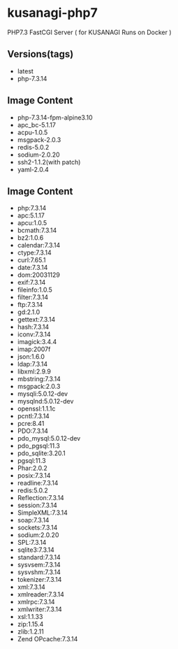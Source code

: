 # kusanagi-php7
PHP7.3 FastCGI Server ( for KUSANAGI Runs on Docker )

## Versions(tags)
- latest
- php-7.3.14

## Image Content
- php-7.3.14-fpm-alpine3.10
- apc_bc-5.1.17
- acpu-1.0.5
- msgpack-2.0.3
- redis-5.0.2
- sodium-2.0.20
- ssh2-1.1.2(with patch)
- yaml-2.0.4

## Image Content
- php:7.3.14
- apc:5.1.17
- apcu:1.0.5
- bcmath:7.3.14
- bz2:1.0.6
- calendar:7.3.14
- ctype:7.3.14
- curl:7.65.1
- date:7.3.14
- dom:20031129
- exif:7.3.14
- fileinfo:1.0.5
- filter:7.3.14
- ftp:7.3.14
- gd:2.1.0
- gettext:7.3.14
- hash:7.3.14
- iconv:7.3.14
- imagick:3.4.4
- imap:2007f
- json:1.6.0
- ldap:7.3.14
- libxml:2.9.9
- mbstring:7.3.14
- msgpack:2.0.3
- mysqli:5.0.12-dev
- mysqlnd:5.0.12-dev
- openssl:1.1.1c
- pcntl:7.3.14
- pcre:8.41
- PDO:7.3.14
- pdo_mysql:5.0.12-dev
- pdo_pgsql:11.3
- pdo_sqlite:3.20.1
- pgsql:11.3
- Phar:2.0.2
- posix:7.3.14
- readline:7.3.14
- redis:5.0.2
- Reflection:7.3.14
- session:7.3.14
- SimpleXML:7.3.14
- soap:7.3.14
- sockets:7.3.14
- sodium:2.0.20
- SPL:7.3.14
- sqlite3:7.3.14
- standard:7.3.14
- sysvsem:7.3.14
- sysvshm:7.3.14
- tokenizer:7.3.14
- xml:7.3.14
- xmlreader:7.3.14
- xmlrpc:7.3.14
- xmlwriter:7.3.14
- xsl:1.1.33
- zip:1.15.4
- zlib:1.2.11
- Zend OPcache:7.3.14


